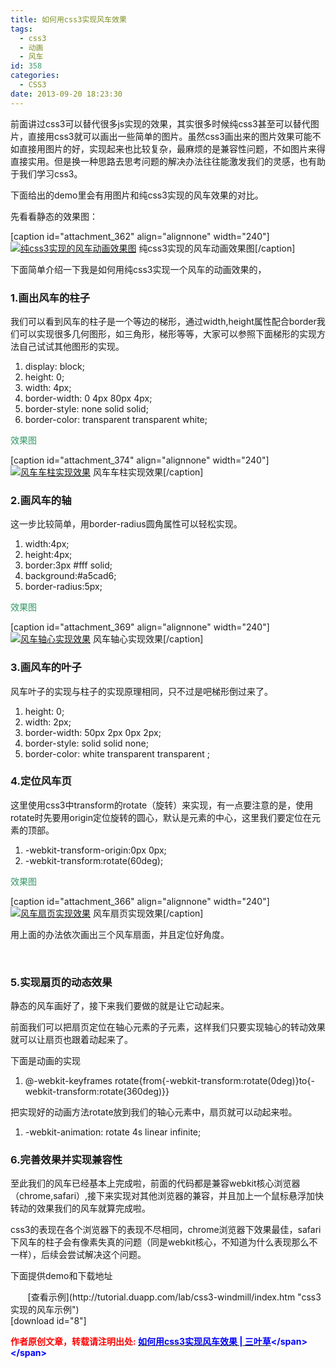 ```yaml
---
title: 如何用css3实现风车效果
tags:
  - css3
  - 动画
  - 风车
id: 358
categories:
  - CSS3
date: 2013-09-20 18:23:30
---
```


前面讲过css3可以替代很多js实现的效果，其实很多时候纯css3甚至可以替代图片，直接用css3就可以画出一些简单的图片。虽然css3画出来的图片效果可能不如直接用图片的好，实现起来也比较复杂，最麻烦的是兼容性问题，不如图片来得直接实用。但是换一种思路去思考问题的解决办法往往能激发我们的灵感，也有助于我们学习css3。<!--more-->

下面给出的demo里会有用图片和纯css3实现的风车效果的对比。

先看看静态的效果图：

[caption id="attachment_362" align="alignnone" width="240"][![纯css3实现的风车动画效果图](http://bcs.duapp.com/xiaopihai/2013/09/a-pure-css3-windmill-240x150.jpg)](http://bcs.duapp.com/xiaopihai/2013/09/a-pure-css3-windmill.jpg) 纯css3实现的风车动画效果图[/caption]

下面简单介绍一下我是如何用纯css3实现一个风车的动画效果的，

### 1.画出风车的柱子

我们可以看到风车的柱子是一个等边的梯形，通过width,height属性配合border我们可以实现很多几何图形，如三角形，梯形等等，大家可以参照下面梯形的实现方法自己试试其他图形的实现。
<div class="dp-highlighter">

1.  <span><span class="keyword">display</span><span>: </span><span class="string">block</span><span>;   </span></span>
2.  <span class="keyword">height</span><span>: 0;   </span>
3.  <span class="keyword">width</span><span>: </span><span class="string">4px</span><span>;   </span>
4.  <span class="keyword">border-width</span><span>: 0 </span><span class="string">4px</span><span> </span><span class="string">80px</span><span> </span><span class="string">4px</span><span>;   </span>
5.  <span class="keyword">border-style</span><span>: </span><span class="string">none</span><span> </span><span class="string">solid</span><span> </span><span class="string">solid</span><span>;   </span>
6.  <span class="keyword">border-color</span><span>: </span><span class="string">transparent</span><span> </span><span class="string">transparent</span><span> </span><span class="string">white</span><span>;  </span>
</div>
<span style="color: #339966;">效果图</span>

[caption id="attachment_374" align="alignnone" width="240"][![风车车柱实现效果](http://bcs.duapp.com/xiaopihai/2013/09/css3-windmill-pillar-240x150.jpg)](http://bcs.duapp.com/xiaopihai/2013/09/css3-windmill-pillar.jpg) 风车车柱实现效果[/caption]

### 2.画风车的轴

这一步比较简单，用border-radius圆角属性可以轻松实现。
<div class="dp-highlighter">

1.  <span><span class="keyword">width</span><span>:</span><span class="string">4px</span><span>;   </span></span>
2.  <span class="keyword">height</span><span>:</span><span class="string">4px</span><span>;   </span>
3.  <span class="keyword">border</span><span>:</span><span class="string">3px</span><span> </span><span class="colors">#fff</span><span> </span><span class="string">solid</span><span>;   </span>
4.  <span class="keyword">background</span><span>:</span><span class="colors">#a5cad6</span><span>;   </span>
5.  <span class="keyword">border</span><span>-radius:</span><span class="string">5px</span><span>;  </span>
</div>
<span style="color: #339966;">效果图</span>

[caption id="attachment_369" align="alignnone" width="240"][![风车轴心实现效果](http://bcs.duapp.com/xiaopihai/2013/09/css3-windmill-axis-240x150.jpg)](http://bcs.duapp.com/xiaopihai/2013/09/css3-windmill-axis.jpg) 风车轴心实现效果[/caption]

### 3.画风车的叶子

风车叶子的实现与柱子的实现原理相同，只不过是吧梯形倒过来了。
<div class="dp-highlighter">

1.  <span><span class="keyword">height</span><span>: 0;   </span></span>
2.  <span class="keyword">width</span><span>: </span><span class="string">2px</span><span>;   </span>
3.  <span class="keyword">border-width</span><span>: </span><span class="string">50px</span><span> </span><span class="string">2px</span><span> </span><span class="string">0px</span><span> </span><span class="string">2px</span><span>;   </span>
4.  <span class="keyword">border-style</span><span>: </span><span class="string">solid</span><span> </span><span class="string">solid</span><span> </span><span class="string">none</span><span>;   </span>
5.  <span class="keyword">border-color</span><span>: </span><span class="string">white</span><span> </span><span class="string">transparent</span><span> </span><span class="string">transparent</span><span> ;  </span>
</div>

### 4.定位风车页

这里使用css3中transform的rotate（旋转）来实现，有一点要注意的是，使用rotate时先要用origin定位旋转的圆心，默认是元素的中心，这里我们要定位在元素的顶部。
<div class="dp-highlighter">

1.  <span><span>-webkit-transform-origin:</span><span class="string">0px</span><span> </span><span class="string">0px</span><span>;   </span></span>
2.  <span>-webkit-transform:rotate(60deg);  </span>
</div>
<span style="color: #339966;">效果图</span>

[caption id="attachment_366" align="alignnone" width="240"][![风车扇页实现效果](http://bcs.duapp.com/xiaopihai/2013/09/css3-windmill-swing-240x150.jpg)](http://bcs.duapp.com/xiaopihai/2013/09/css3-windmill-swing.jpg) 风车扇页实现效果[/caption]

用上面的办法依次画出三个风车扇面，并且定位好角度。

&nbsp;

### 5.实现扇页的动态效果

静态的风车画好了，接下来我们要做的就是让它动起来。

前面我们可以把扇页定位在轴心元素的子元素，这样我们只要实现轴心的转动效果就可以让扇页也跟着动起来了。

下面是动画的实现
<div class="dp-highlighter">

1.  <span><span>@-webkit-keyframes rotate{from{-webkit-transform:rotate(0deg)}to{-webkit-transform:rotate(360deg)}}  </span></span>
</div>
把实现好的动画方法rotate放到我们的轴心元素中，扇页就可以动起来啦。
<div class="dp-highlighter">

1.  <span><span>-webkit-animation: rotate 4s linear infinite;  </span></span>
</div>

### 6.完善效果并实现兼容性

至此我们的风车已经基本上完成啦，前面的代码都是兼容webkit核心浏览器（chrome,safari）,接下来实现对其他浏览器的兼容，并且加上一个鼠标悬浮加快转动的效果我们的风车就算完成啦。

css3的表现在各个浏览器下的表现不尽相同，chrome浏览器下效果最佳，safari下风车的柱子会有像素失真的问题（同是webkit核心，不知道为什么表现那么不一样），后续会尝试解决这个问题。

下面提供demo和下载地址
<div id="demo">       [查看示例](http://tutorial.duapp.com/lab/css3-windmill/index.htm "css3实现的风车示例")</div>
<div></div>
[download id="8"]

**<span style="color: #ff0000;"><span style="text-indent: 2em;">作者原创文章，转载请注明出处: </span><span style="color: #0000ff;">[<span style="color: #0000ff;">如何用css3实现风车效果 | 三叶草</span>](http://bloglaotou.duapp.com/how-to-create-a-css3-windmill.html "本文固定链接 http://bloglaotou.duapp.com/how-to-create-a-css3-windmill.html")</span></span>**[
](http://bloglaotou.duapp.com/how-to-create-a-css3-windmill.html#)